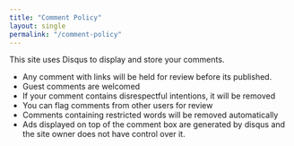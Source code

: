 ```yaml
---
title: "Comment Policy"
layout: single
permalink: "/comment-policy"
---
```


This site uses Disqus to display and store your comments.

* Any comment with links will be held for review before its published.
* Guest comments are welcomed
* If your comment contains disrespectful intentions, it will be removed
* You can flag comments from other users for review
* Comments containing restricted words will be removed automatically
* Ads displayed on top of the comment box are generated by disqus and the site owner does not have control over it.